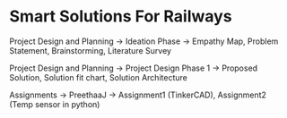 # Smart Solutions For Railways
Project Design and Planning -> Ideation Phase -> Empathy Map, Problem Statement, Brainstorming, Literature Survey

Project Design and Planning -> Project Design Phase 1 -> Proposed Solution, Solution fit chart, Solution Architecture

Assignments -> PreethaaJ -> Assignment1 (TinkerCAD), Assignment2 (Temp sensor in python)
